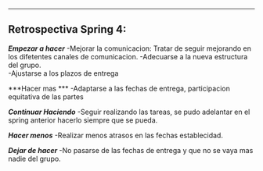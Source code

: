 -----------------------
Retrospectiva Spring 4:
----------------------- 

***Empezar a hacer*** 
-Mejorar la comunicacion: Tratar de seguir mejorando en los difetentes canales de comunicacion. 
-Adecuarse a la nueva estructura del grupo.                 
-Ajustarse a los plazos de entrega
  
***Hacer mas *** 
-Adaptarse a las fechas de entrega, participacion equitativa de las partes

***Continuar Haciendo*** 
-Seguir realizando las tareas, se pudo adelantar en el spring anterior hacerlo siempre que se pueda. 

***Hacer menos*** 
-Realizar menos atrasos en las fechas establecidad. 

***Dejar de hacer*** 
-No pasarse de las fechas de entrega y que no se vaya mas nadie del grupo.  



